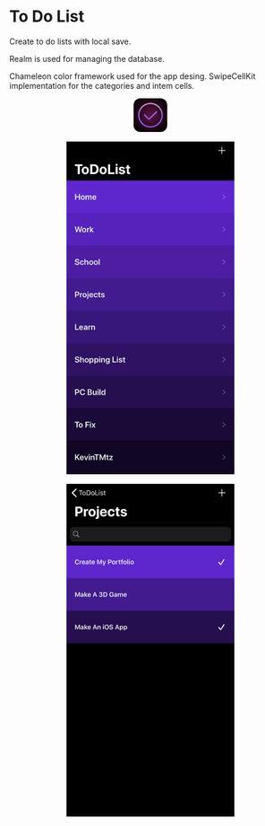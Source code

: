 # To Do List
Create to do lists with local save.

Realm is used for managing the database.

Chameleon color framework used for the app desing.
SwipeCellKit implementation for the categories and intem cells.

<p align="center">
  <img width="60" height="auto" style="border-radius: 20%;" src="ToDoList/Assets.xcassets/AppIcon.appiconset/1024.png">
</p>

<p align="center">
  <img width="300" height="auto" src="screenShot1.jpg">
</p>

<p align="center">
  <img width="300" height="auto" src="screenShot2.jpg">
</p>
